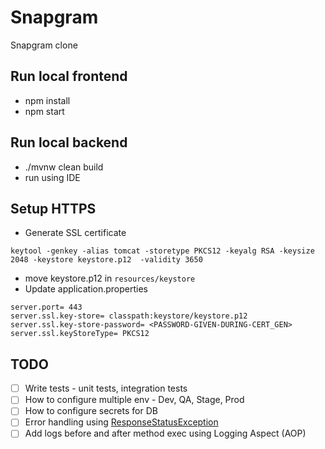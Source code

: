 # Snapgram
Snapgram clone

## Run local frontend
- npm install
- npm start

## Run local backend
- ./mvnw clean build
- run using IDE

## Setup HTTPS
-  Generate SSL certificate
```
keytool -genkey -alias tomcat -storetype PKCS12 -keyalg RSA -keysize 2048 -keystore keystore.p12  -validity 3650
```
- move keystore.p12 in `resources/keystore`
- Update application.properties
```
server.port= 443
server.ssl.key-store= classpath:keystore/keystore.p12
server.ssl.key-store-password= <PASSWORD-GIVEN-DURING-CERT_GEN>
server.ssl.keyStoreType= PKCS12
```

## TODO
- [ ] Write tests - unit tests, integration tests
- [ ] How to configure multiple env - Dev, QA, Stage, Prod
- [ ] How to configure secrets for DB
- [ ] Error handling using [ResponseStatusException](https://www.baeldung.com/spring-response-status-exception)
- [ ] Add logs before and after method exec using Logging Aspect (AOP)
